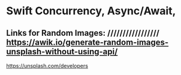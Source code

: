 Swift Concurrency, Async/Await,
============

Links for Random Images: 
/////////////////
https://awik.io/generate-random-images-unsplash-without-using-api/ 
-----------------------
https://unsplash.com/developers
